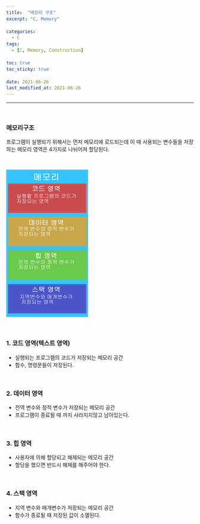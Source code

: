 ```yaml
---
title:  "메모리 구조"
excerpt: "C, Memory"

categories:
  - C
tags:
  - [C, Memory, Construction]

toc: true
toc_sticky: true
 
date: 2021-06-26
last_modified_at: 2021-06-26
---  
```


***
<br>

### 메모리구조  
  프로그램이 실행되기 위해서는 먼저 메모리에 로드되는데 이 때 사용되는 변수들을 저장하는 메모리 영역은 4가지로 나뉘어져 할당된다.

<br/>  

 ![1](/assets/images/20210626_Posting/1.png)

<br/>

### 1.  코드 영역(텍스트 영역)  
  * 실행되는 프로그램의 코드가 저장되는 메모리 공간
  * 함수, 명령문들이 저장된다.  
  
<br/>

### 2. 데이터 영역
  * 전역 변수와 정적 변수가 저장되는 메모리 공간
  * 프로그램이 종료될 때 까지 사라지지않고 남아있는다.  

<br/>

### 3. 힙 영역
  * 사용자에 의해 할당되고 해제되는 메모리 공간
  * 할당을 했으면 반드시 해제를 해주어야 한다.  
  
<br/>

### 4. 스택 영역
  * 지역 변수와 매개변수가 저장되는 메모리 공간
  * 함수가 종료될 때 저장된 값이 소멸된다.